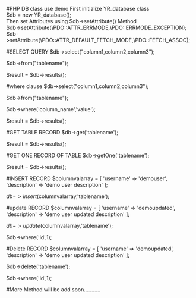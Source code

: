 #PHP DB class use demo
First initialize YR_database class <br>
$db = new YR_database(); <br>
Then set Attributes using $db->setAttribute() Method <br>
$db->setAttribute(\PDO::ATTR_ERRMODE,\PDO::ERRMODE_EXCEPTION); <br>
$db->setAttribute(\PDO::ATTR_DEFAULT_FETCH_MODE,\PDO::FETCH_ASSOC); <br>

#SELECT QUERY
$db->select("column1,column2,column3");

$db->from("tablename");

$result = $db->results();

#where clause 
$db->select("column1,column2,column3");

$db->from("tablename");

$db->where('column_name','value');

$result = $db->results();

#GET TABLE RECORD
$db->get('tablename');

$result = $db->results();

#GET ONE RECORD OF TABLE
$db->getOne('tablename');

$result = $db->results();

#INSERT RECORD
$columnvalarray = [
	'username' => 'demouser',
	'description' => 'demo user description'
];

$db->insert($columnvalarray,'tablename');

#update RECORD
$columnvalarray = [
	'username' => 'demoupdated',
	'description' => 'demo user updated description'
];

$db->update($columnvalarray,'tablename');

$db->where('id',1);

#Delete RECORD
$columnvalarray = [
	'username' => 'demoupdated',
	'description' => 'demo user updated description'
];

$db->delete('tablename');

$db->where('id',1);

#More Method will be add soon........... 